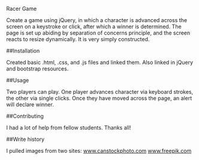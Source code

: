 Racer Game

Create a game using jQuery, in which a character is advanced across the screen on a keystroke or click, after which a winner is determined.
The page is set up abiding by separation of concerns principle, and the screen reacts to resize dynamically. It is very simply constructed.

##Installation

Created basic .html, .css, and .js files and linked them. Also linked in jQuery and bootstrap resources.

##Usage

Two players can play. One player advances character via keyboard strokes, the other via single clicks. Once they have moved across the page, an alert will declare winner.

##Contributing

I had a lot of help from fellow students. Thanks all!

##Write history

I pulled images from two sites:
www.canstockphoto.com
www.freepik.com
